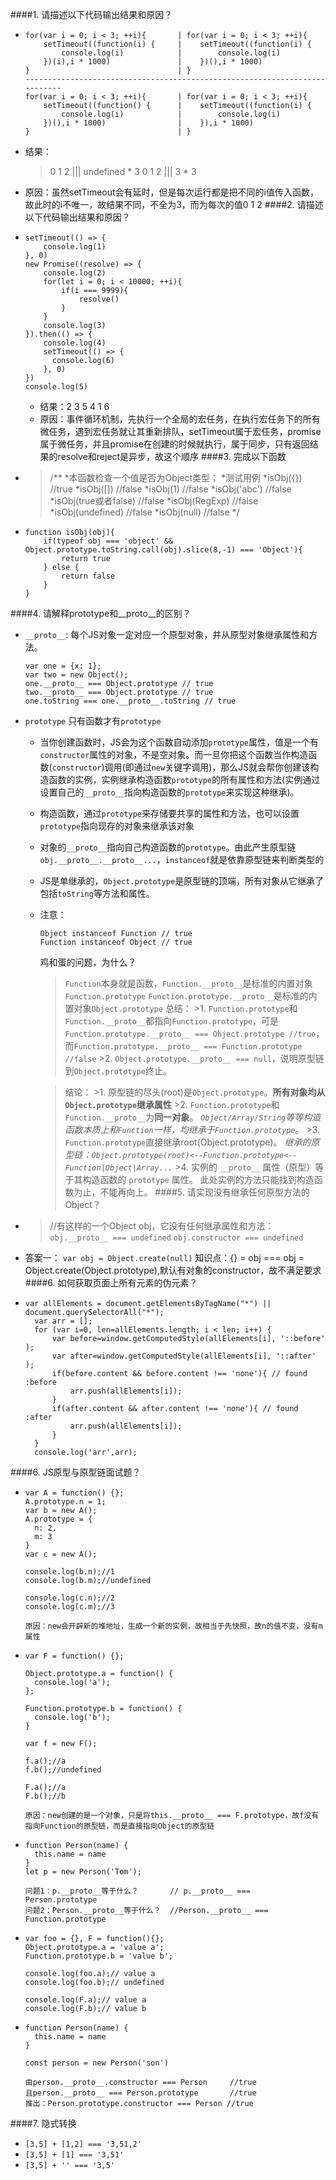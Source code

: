####1. 请描述以下代码输出结果和原因？
- ```
  for(var i = 0; i < 3; ++i){       | for(var i = 0; i < 3; ++i){
      setTimeout((function(i) {     |    setTimeout((function(i) {
          console.log(i)            |        console.log(i)
      })(i),i * 1000)               |    })(),i * 1000)
  }                                 | }
  ---------------------------------------------------------------------------
  for(var i = 0; i < 3; ++i){       | for(var i = 0; i < 3; ++i){
      setTimeout((function() {      |    setTimeout((function(i) {
          console.log(i)            |        console.log(i)
      })(),i * 1000)                |    }),i * 1000)
  }                                 | }
  ```
- 结果：
  >0 1 2 ||| undefined * 3
  0 1 2 ||| 3 * 3
- 原因：虽然setTimeout会有延时，但是每次运行都是把不同的i值传入函数，故此时的i不唯一，故结果不同，不全为3，而为每次的值0 1 2
####2. 请描述以下代码输出结果和原因？
- ```
  setTimeout(() => {
      console.log(1)
  }, 0)
  new Promise((resolve) => {
      console.log(2)
      for(let i = 0; i < 10000; ++i){
          if(i === 9999){
              resolve()
          }
      }
      console.log(3)
  }).then(() => {
      console.log(4)
      setTimeout(() => {
        console.log(6)
      }, 0)
  })
  console.log(5)
  ```
  - 结果：2 3 5 4 1 6
  - 原因：事件循环机制，先执行一个全局的宏任务，在执行宏任务下的所有微任务，遇到宏任务就让其重新排队，setTimeout属于宏任务，promise属于微任务，并且promise在创建的时候就执行，属于同步，只有返回结果的resolve和reject是异步，故这个顺序
####3. 完成以下函数
- >/**
  *本函数检查一个值是否为Object类型；
  *测试用例
  *isObj({}) //true
  *isObj([]) //false
  *isObj(1) //false
  *isObj('abc') //false
  *isObj(true或者false) //false
  *isObj(RegExp) //false
  *isObj(undefined) //false
  *isObj(null) //false
  */
- ```
  function isObj(obj){
      if(typeof obj === 'object' && Object.prototype.toString.call(obj).slice(8,-1) === 'Object'){
          return true
      } else {
          return false
      }
  }
  ```
####4. 请解释prototype和__proto__的区别？
- `__proto__`:
  每个JS对象一定对应一个原型对象，并从原型对象继承属性和方法。
  ```
  var one = {x: 1};
  var two = new Object();
  one.__proto__ === Object.prototype // true
  two.__proto__ === Object.prototype // true
  one.toString === one.__proto__.toString // true
  ```
- `prototype`
  只有函数才有`prototype`
  - 当你创建函数时，JS会为这个函数自动添加`prototype`属性，值是一个有`constructor`属性的对象，不是空对象。而一旦你把这个函数当作构造函数(`constructor`)调用(即通过`new`关键字调用)，那么JS就会帮你创建该构造函数的实例，实例继承构造函数`prototype`的所有属性和方法(实例通过设置自己的`__proto__`指向构造函数的`prototype`来实现这种继承)。
  - 构造函数，通过`prototype`来存储要共享的属性和方法，也可以设置`prototype`指向现存的对象来继承该对象
  - 对象的`__proto__`指向自己构造函数的`prototype`。由此产生原型链`obj.__proto__.__proto__...`，`instanceof`就是依靠原型链来判断类型的
  - JS是单继承的，`Object.prototype`是原型链的顶端，所有对象从它继承了包括`toString`等方法和属性。
  - 注意：
    ```
    Object instanceof Function // true
    Function instanceof Object // true
    ``` 
    鸡和蛋的问题，为什么？
    >`Function`本身就是函数，`Function.__proto__`是标准的内置对象`Function.prototype`
    `Function.prototype.__proto__`是标准的内置对象`Object.prototype`
    >总结：
        >1. `Function.prototype`和`Function.__proto__`都指向`Function.prototype`，可是`Function.prototype.__proto__ === Object.prototype //true`，而`Function.prototype.__proto__ === Function.prototype //false`
        >2. `Object.prototype.__proto__ === null`，说明原型链到`Object.prototype`终止。

    >结论：
        >1. 原型链的尽头(root)是`Object.prototype`。**所有对象均从`Object.prototype`继承属性**
        >2. `Function.prototype`和`Function.__proto__`为**同一对象**。
        *`Object/Array/String`等等构造函数本质上和`Function`一样，均继承于`Function.prototype`*。
        >3. `Function.prototype`直接继承root(Object.prototype)。
        *继承的原型链：`Object.prototype(root)<--Function.prototype<--Function|Object|Array...`*
        >4. 实例的 `__proto__` 属性（原型）等于其构造函数的 `prototype` 属性。
        此处实例的方法只能找到构造函数为止，不能再向上。
####5. 请实现没有继承任何原型方法的Object？
- >//有这样的一个Object obj，它没有任何继承属性和方法：
  `obj.__proto__ === undefined`
  `obj.constructor === undefined`
- 答案一： `var obj = Object.create(null)`
  知识点：{} = obj === obj = Object.create(Object.prototype),默认有对象的constructor，故不满足要求
####6. 如何获取页面上所有元素的伪元素？
- ```
  var allElements = document.getElementsByTagName("*") || document.querySelectorAll("*");
    var arr = [];
    for (var i=0, len=allElements.length; i < len; i++) {
        var before=window.getComputedStyle(allElements[i], '::before' );
        var after=window.getComputedStyle(allElements[i], '::after' );
        if(before.content && before.content !== 'none'){ // found :before
            arr.push(allElements[i]);
        }
        if(after.content && after.content !== 'none'){ // found :after
            arr.push(allElements[i]);
        }
    }
    console.log('arr',arr);
  ```
####6. JS原型与原型链面试题？
- ```
  var A = function() {};
  A.prototype.n = 1;
  var b = new A();
  A.prototype = {
    n: 2,
    m: 3
  }
  var c = new A();

  console.log(b.n);//1
  console.log(b.m);//undefined

  console.log(c.n);//2
  console.log(c.m);//3
  
  原因：new会开辟新的堆地址，生成一个新的实例，故相当于先快照，故n的值不变，没有m属性
  ```
- ```
  var F = function() {};

  Object.prototype.a = function() {
    console.log('a');
  };

  Function.prototype.b = function() {
    console.log('b');
  }

  var f = new F();

  f.a();//a
  f.b();//undefined

  F.a();//a
  F.b();//b

  原因：new创建的是一个对象，只是将this.__proto__ === F.prototype，故f没有指向Function的原型链，而是直接指向Object的原型链
  ```
- ```
  function Person(name) {
    this.name = name
  }
  let p = new Person('Tom');

  问题1：p.__proto__等于什么？       // p.__proto__ === Person.prototype
  问题2：Person.__proto__等于什么？  //Person.__proto__ === Function.prototype
  ```
- ```
  var foo = {}, F = function(){};
  Object.prototype.a = 'value a';
  Function.prototype.b = 'value b';
  
  console.log(foo.a);// value a
  console.log(foo.b);// undefined

  console.log(F.a);// value a
  console.log(F.b);// value b
  ```
- ```
  function Person(name) {
    this.name = name
  }

  const person = new Person('son')

  由person.__proto__.constructor === Person     //true
  且person.__proto__ === Person.prototype       //true
  推出：Person.prototype.constructor === Person //true
  ```
####7. 隐式转换
- `[3,5] + [1,2] === '3,51,2'`
- `[3,5] + [1] === '3,51'`
- `[3,5] + '' === '3,5'`
####
####
####
####
####